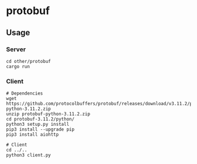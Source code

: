 # protobuf

## Usage

### Server

```shell
cd other/protobuf
cargo run
```

### Client

```shell
# Dependencies
wget https://github.com/protocolbuffers/protobuf/releases/download/v3.11.2/protobuf-python-3.11.2.zip
unzip protobuf-python-3.11.2.zip
cd protobuf-3.11.2/python/
python3 setup.py install
pip3 install --upgrade pip
pip3 install aiohttp

# Client
cd ../..
python3 client.py
```
